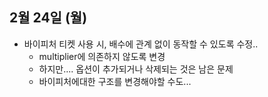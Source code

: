 
## 2월 24일 (월)

- 바이피처 티켓 사용 시, 배수에 관계 없이 동작할 수 있도록 수정..
	- multiplier에 의존하지 않도록 변경
	- 하지만.... 옵션이 추가되거나 삭제되는 것은 남은 문제
	- 바이피처에대한 구조를 변경해야할 수도...